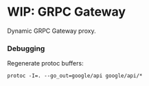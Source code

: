 WIP: GRPC Gateway
============

Dynamic GRPC Gateway proxy.


### Debugging

Regenerate protoc buffers:
```
protoc -I=. --go_out=google/api google/api/*
```
